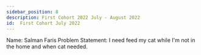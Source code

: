 ```yaml
---
sidebar_position: 8
description: First Cohort 2022 July - August 2022
id:  First Cohort July 2022
---
```


Name: Salman Faris 
Problem Statement: I need feed my cat while I'm not in the home and when cat needed. 


